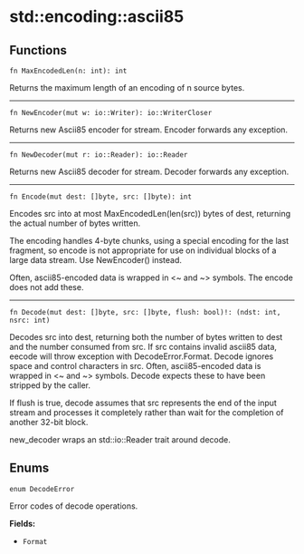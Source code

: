# std::encoding::ascii85

## Functions

```jule
fn MaxEncodedLen(n: int): int
```
Returns the maximum length of an encoding of n source bytes.

----

```jule
fn NewEncoder(mut w: io::Writer): io::WriterCloser
```
Returns new Ascii85 encoder for stream.
Encoder forwards any exception.

---

```jule
fn NewDecoder(mut r: io::Reader): io::Reader
```
Returns new Ascii85 decoder for stream.
Decoder forwards any exception.

---

```jule
fn Encode(mut dest: []byte, src: []byte): int
```
Encodes src into at most MaxEncodedLen(len(src)) bytes of dest, returning the actual number of bytes written.

The encoding handles 4-byte chunks, using a special encoding for the last fragment, so encode is not appropriate for use on individual blocks of a large data stream. Use NewEncoder() instead.

Often, ascii85-encoded data is wrapped in <~ and ~> symbols. The encode does not add these.

---

```jule
fn Decode(mut dest: []byte, src: []byte, flush: bool)!: (ndst: int, nsrc: int)
```
Decodes src into dest, returning both the number of bytes written to dest and the number consumed from src. If src contains invalid ascii85 data, eecode will throw exception with DecodeError.Format. Decode ignores space and control characters in src. Often, ascii85-encoded data is wrapped in <~ and ~> symbols. Decode expects these to have been stripped by the caller.

If flush is true, decode assumes that src represents the end of the input stream and processes it completely rather than wait for the completion of another 32-bit block.

new_decoder wraps an std::io::Reader trait around decode.

## Enums

```jule
enum DecodeError
```
Error codes of decode operations.

**Fields:**

- `Format`
